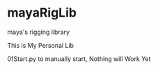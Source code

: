 # mayaRigLib
maya's rigging library 

This is My Personal Lib 

01Start.py to manually start, Nothing will Work Yet
